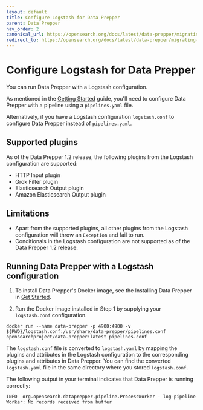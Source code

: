 ```yaml
---
layout: default
title: Configure Logstash for Data Prepper
parent: Data Prepper
nav_order: 2
canonical_url: https://opensearch.org/docs/latest/data-prepper/migrating-from-logstash-data-prepper/
redirect_to: https://opensearch.org/docs/latest/data-prepper/migrating-from-logstash-data-prepper/
---
```

# Configure Logstash for Data Prepper

You can run Data Prepper with a Logstash configuration.

As mentioned in the [Getting Started]({{site.url}}{{site.baseurl}}/clients/data-prepper/get-started/) guide, you'll need to configure Data Prepper with a pipeline using a `pipelines.yaml` file.

Alternatively, if you have a Logstash configuration `logstash.conf` to configure Data Prepper instead of `pipelines.yaml`.

## Supported plugins

As of the Data Prepper 1.2 release, the following plugins from the Logstash configuration are supported:
* HTTP Input plugin
* Grok Filter plugin
* Elasticsearch Output plugin
* Amazon Elasticsearch Output plugin

## Limitations
* Apart from the supported plugins, all other plugins from the Logstash configuration will throw an `Exception` and fail to run.
* Conditionals in the Logstash configuration are not supported as of the Data Prepper 1.2 release.

## Running Data Prepper with a Logstash configuration

1. To install Data Prepper's Docker image, see the Installing Data Prepper in [Get Started]({{site.url}}{{site.baseurl}}/clients/data-prepper/get-started#1-installing-data-prepper).

2. Run the Docker image installed in Step 1 by supplying your `logstash.conf` configuration.

```
docker run --name data-prepper -p 4900:4900 -v ${PWD}/logstash.conf:/usr/share/data-prepper/pipelines.conf opensearchproject/data-prepper:latest pipelines.conf
```

The `logstash.conf` file is converted to `logstash.yaml` by mapping the plugins and attributes in the Logstash configuration to the corresponding plugins and attributes in Data Prepper.
You can find the converted `logstash.yaml` file in the same directory where you stored `logstash.conf`.


The following output in your terminal indicates that Data Prepper is running correctly:

```
INFO  org.opensearch.dataprepper.pipeline.ProcessWorker - log-pipeline Worker: No records received from buffer
```